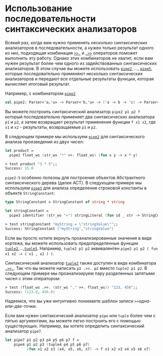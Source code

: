 # Использование последовательности синтаксических анализаторов

Всякий раз, когда вам нужно применять несколько синтаксических анализаторов в последовательности, а нужен только результат одного из них, подходящая комбинация [`>>.`](http://www.quanttec.com/fparsec/reference/primitives.html#members.:62::62:..) и [`.>>`](http://www.quanttec.com/fparsec/reference/primitives.html#members...:62::62:) операторов поможет выполнить эту работу. Однако этих комбинаторов не хватит, если вам нужен результат более чем одного из задействованных синтаксических анализаторов. В этом случае вы можете использовать [`pipe2`](http://www.quanttec.com/fparsec/reference/primitives.html#members.pipe2), ..., [`pipe5`](http://www.quanttec.com/fparsec/reference/primitives.html#members.pipe5), которые последовательно применяют несколько синтаксических анализаторов и передают все отдельные результаты функции, которая вычисляет итоговый результат.

Например, с комбинатором [`pipe2`](http://www.quanttec.com/fparsec/reference/primitives.html#members.pipe2)
```fsharp
val pipe2: Parser<'a,'u> -> Parser<'b,'u> -> ('a -> b -> 'c) -> Parser<'c,'u>
```

Вы можете построить синтаксический анализатор `pipe2 p1 p2 f` который последовательно применяет два синтаксических анализатора `p1` и `p2`, а затем возвращает результат применения функции `f x1 x2`, где `x1` и `x2` - результаты, возвращаемые `p1` и `p2`.

В следующем примере мы используем [`pipe2`](http://www.quanttec.com/fparsec/reference/primitives.html#members.pipe2) для синтаксического анализа произведения из двух чисел:

```fsharp
let product = 
  pipe2 float_ws (str_ws "*" >>. float_ws) (fun x y -> x * y)
```

```fsharp
> test product "3 * 5";;
Success: 15.0
```

`pipe2-5` особенно полезны для построения объектов Абстрактного синтаксического дерева (далее АСТ). В следующем примере мы используем [`pipe3`](http://www.quanttec.com/fparsec/reference/primitives.html#members.pipe3) для анализа определения строковой константы в объекте `StringConstant`:

```fsharp
type StringConstant = StringConstant of string * string

let stringConstant = 
  pipe3 identifier (str_ws "=") stringLiteral (fun id _ str -> StringConstant(id, str))
```

```fsharp
> test stringConstant "myString = \"stringValue\"";;
Success: StringConstant ("myString","stringValue")
```

Если вы просто хотите вернуть проанализированные значения в виде кортежа, вы можете использовать предопределенные функции [`tuple2`](http://www.quanttec.com/fparsec/reference/primitives.html#members.tuple2),...,[`tuple5`](http://www.quanttec.com/fparsec/reference/primitives.html#members.tuple2). Например, `tuple2 p1 p2` эквивалентен  `pipe2 p1 p2 ( fun x1 x2 -> ( x1 , x2 ) )`.

Синтаксический анализатор [`tuple2`](http://www.quanttec.com/fparsec/reference/primitives.html#members.tuple2) также доступен в виде комбинатора [`.>>.`](http://www.quanttec.com/fparsec/reference/primitives.html#members...:62::62:..). Так что вы можете написать  `p1 .>>. p2` вместо `tuple2 p1 p2`. В следующем примере мы проанализируем пару разделенных запятыми чисел с этим оператором:

```fsharp
> test (float_ws .>>. (str_ws "," >>. float_ws)) "123, 456";;
Success: (123.0, 456.0)
```

Надеемся, что вы уже интуитивно понимаете шаблон записи `>>`*одна-или-две-точки*.

Если вам нужен синтаксический анализатор `pipe` или `tuple` более чем с пятью аргументами, вы можете легко построить его с помощью существующих. Например, вы хотите определить синтаксический анализатор `pipe7`.

```fsharp
let pipe7 p1 p2 p3 p4 p5 p6 p7 f =
    pipe4 p1 p2 p3 (tuple4 p4 p5 p6 p7)
          (fun x1 x2 x3 (x4, x5, x6, x7) -> f x1 x2 x3 x4 x5 x6 x7)
```